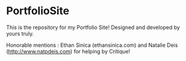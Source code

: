 # PortfolioSite

This is the repository for my Portfolio Site! Designed and developed by yours truly.

Honorable mentions : Ethan Sinica (ethansinica.com) and Natalie Deis (http://www.natpdeis.com) for helping by Critique!
